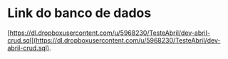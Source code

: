 # Link do banco de dados


[https://dl.dropboxusercontent.com/u/5968230/TesteAbril/dev-abril-crud.sql](https://dl.dropboxusercontent.com/u/5968230/TesteAbril/dev-abril-crud.sql).
